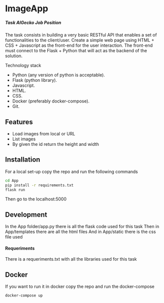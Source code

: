 # ImageApp
##### _Task AIGecko Job Position_


The task consists in building a very basic RESTful API that enables a set of functionalities to
the client/user. Create a simple web page using HTML + CSS + Javascript as the
front-end for the user interaction. The front-end must connect to the Flask + Python that will
act as the backend of the solution.

Technology stack
- Python (any version of python is acceptable).
- Flask (python library).
- Javascript.
- HTML.
- CSS.
- Docker (preferably docker-compose).
- Git.

## Features

- Load images from local or URL
- List images
- By given the id return the height and width

## Installation

For a local set-up copy the repo and run the following commands

```sh
cd App
pip install -r requirements.txt
flask run
```

Then go to the localhost:5000


## Development

In the App folder/app.py there is all the flask code used for this task 
Then in App/templates there are all the html files
And in App/static there is the css file used

#### Requeriments

There is a requeriments.txt with all the libraries used for this task


## Docker

If you want to run it in docker copy the repo and run the docker-compose

```sh
docker-compose up
```
